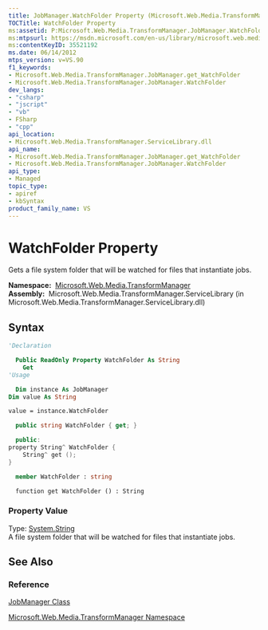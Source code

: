 ```yaml
---
title: JobManager.WatchFolder Property (Microsoft.Web.Media.TransformManager)
TOCTitle: WatchFolder Property
ms:assetid: P:Microsoft.Web.Media.TransformManager.JobManager.WatchFolder
ms:mtpsurl: https://msdn.microsoft.com/en-us/library/microsoft.web.media.transformmanager.jobmanager.watchfolder(v=VS.90)
ms:contentKeyID: 35521192
ms.date: 06/14/2012
mtps_version: v=VS.90
f1_keywords:
- Microsoft.Web.Media.TransformManager.JobManager.get_WatchFolder
- Microsoft.Web.Media.TransformManager.JobManager.WatchFolder
dev_langs:
- "csharp"
- "jscript"
- "vb"
- FSharp
- "cpp"
api_location:
- Microsoft.Web.Media.TransformManager.ServiceLibrary.dll
api_name:
- Microsoft.Web.Media.TransformManager.JobManager.get_WatchFolder
- Microsoft.Web.Media.TransformManager.JobManager.WatchFolder
api_type:
- Managed
topic_type:
- apiref
- kbSyntax
product_family_name: VS
---
```


# WatchFolder Property

Gets a file system folder that will be watched for files that instantiate jobs.

**Namespace:**  [Microsoft.Web.Media.TransformManager](microsoft-web-media-transformmanager-namespace.md)  
**Assembly:**  Microsoft.Web.Media.TransformManager.ServiceLibrary (in Microsoft.Web.Media.TransformManager.ServiceLibrary.dll)

## Syntax

```vb
'Declaration

  Public ReadOnly Property WatchFolder As String
    Get
'Usage

  Dim instance As JobManager
Dim value As String

value = instance.WatchFolder
```

```csharp
  public string WatchFolder { get; }
```

```cpp
  public:
property String^ WatchFolder {
    String^ get ();
}
```

``` fsharp
  member WatchFolder : string
```

```jscript
  function get WatchFolder () : String
```

### Property Value

Type: [System.String](https://msdn.microsoft.com/library/s1wwdcbf)  
A file system folder that will be watched for files that instantiate jobs.  

## See Also

### Reference

[JobManager Class](jobmanager-class-microsoft-web-media-transformmanager.md)

[Microsoft.Web.Media.TransformManager Namespace](microsoft-web-media-transformmanager-namespace.md)

